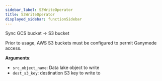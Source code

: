 ```yaml
---
sidebar_label: S3WriteOperator
title: S3WriteOperator
displayed_sidebar: functionSidebar
---
```


Sync GCS bucket -> S3 bucket

Prior to usage, AWS S3 buckets must be configured to permit Ganymede access.

**Arguments**:

- `src_object_name`: Data lake object to write
- `dest_s3_key`: destination S3 key to write to

